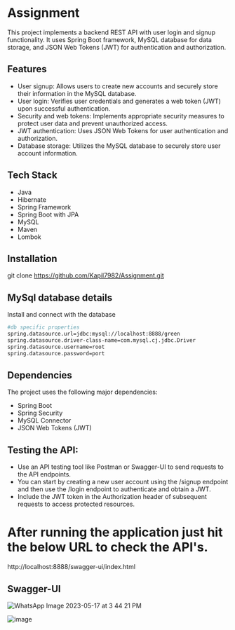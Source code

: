 # Assignment
This project implements a backend REST API with user login and signup functionality. It uses Spring Boot framework, MySQL database for data storage, and JSON Web Tokens (JWT) for authentication and authorization.

## Features
- User signup: Allows users to create new accounts and securely store their information in the MySQL database.
- User login: Verifies user credentials and generates a web token (JWT) upon successful authentication.
- Security and web tokens: Implements appropriate security measures to protect user data and prevent unauthorized access.
- JWT authentication: Uses JSON Web Tokens for user authentication and authorization.
- Database storage: Utilizes the MySQL database to securely store user account information.

## Tech Stack
- Java
- Hibernate
- Spring Framework
- Spring Boot with JPA
- MySQL
- Maven
- Lombok

## Installation
git clone https://github.com/Kapil7982/Assignment.git

## MySql database details

Install and connect with the database

```bash
#db specific properties
spring.datasource.url=jdbc:mysql://localhost:8888/green
spring.datasource.driver-class-name=com.mysql.cj.jdbc.Driver
spring.datasource.username=root
spring.datasource.password=port
```
## Dependencies
The project uses the following major dependencies:

- Spring Boot
- Spring Security
- MySQL Connector
- JSON Web Tokens (JWT)

## Testing the API:

- Use an API testing tool like Postman or Swagger-UI to send requests to the API endpoints.
- You can start by creating a new user account using the /signup endpoint and then use the /login endpoint to authenticate and obtain a JWT.
- Include the JWT token in the Authorization header of subsequent requests to access protected resources.

# After running the application just hit the below URL to check the API's.
http://localhost:8888/swagger-ui/index.html

## Swagger-UI
![WhatsApp Image 2023-05-17 at 3 44 21 PM](https://github.com/Kapil7982/GreenStitch/assets/103938868/00255cb5-43a7-4ccf-b7ec-8778f769d289)

![image](https://github.com/Kapil7982/GreenStitch/assets/103938868/2cd24cf6-1bb3-42fe-996f-ab19d6e368ce)

